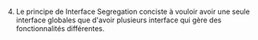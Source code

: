 4. Le principe de Interface Segregation conciste à vouloir avoir une seule interface globales que d'avoir plusieurs interface qui gère des fonctionnalités différentes.


